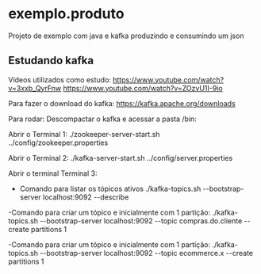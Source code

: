 # exemplo.produto
Projeto de exemplo com java e kafka produzindo e consumindo um json


Estudando kafka
-----------------------

Vídeos utilizados como estudo:
https://www.youtube.com/watch?v=3xxb_QyrFnw
https://www.youtube.com/watch?v=ZOzvU1I-9io


Para fazer o download do kafka: https://kafka.apache.org/downloads


Para rodar:
Descompactar o kafka e acessar a pasta /bin:

Abrir o Terminal 1:
./zookeeper-server-start.sh ../config/zookeeper.properties

Abrir o Terminal 2:
./kafka-server-start.sh ../config/server.properties

Abrir o terminal Terminal 3:
- Comando para listar os tópicos ativos
  ./kafka-topics.sh --bootstrap-server localhost:9092 --describe

-Comando para criar um tópico e inicialmente com 1 partição:
./kafka-topics.sh --bootstrap-server localhost:9092 --topic compras.do.cliente --create partitions 1


-Comando para criar um tópico e inicialmente com 1 partição:
./kafka-topics.sh --bootstrap-server localhost:9092 --topic ecommerce.x --create partitions 1
